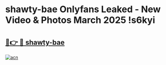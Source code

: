 # shawty-bae Onlyfans Leaked - New Video & Photos March 2025 !s6kyi

# <h2><a href="https://sijtv5.iuczelnia.edu.pl?title=shawty-bae&ref=s6kyi">🔗👉 🔴 shawty-bae</a></h2>

[![acn](https://github.com/user-attachments/assets/0f9c940e-d8b0-45ae-aac7-cd30a18b3e1c)](https://sijtv5.iuczelnia.edu.pl?title=shawty-bae&ref=s6kyi)

